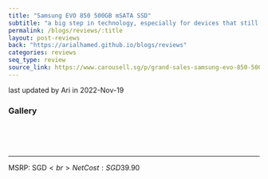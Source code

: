 ```yaml
---
title: "Samsung EVO 850 500GB mSATA SSD"
subtitle: "a big step in technology, especially for devices that still have an mSATA slot"
permalink: /blogs/reviews/:title
layout: post-reviews
back: "https://arialhamed.github.io/blogs/reviews"
categories: reviews
seq_type: review
source_link: https://www.carousell.sg/p/grand-sales-samsung-evo-850-500gb-msata-ssd-solid-state-drive-1034082397/
---
```


<timestamp>last updated by Ari in 2022-Nov-19</timestamp>



### Gallery

<br><br><br><hr>
MSRP: SGD$<br>
Net Cost: SGD$39.90